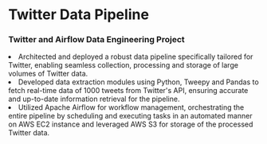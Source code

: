 # Twitter Data Pipeline

### Twitter and Airflow Data Engineering Project

<li>Architected and deployed a robust data pipeline specifically tailored for Twitter, enabling seamless collection, processing and storage of large volumes of Twitter data.</li>	
<li>Developed data extraction modules using Python, Tweepy and Pandas to fetch real-time data of 1000 tweets from Twitter's API, ensuring accurate and up-to-date information retrieval for the pipeline.</li>
<li>Utilized Apache Airflow for workflow management, orchestrating the entire pipeline by scheduling and executing tasks in an automated manner on AWS EC2 instance and leveraged AWS S3 for storage of the processed Twitter data.</li>
